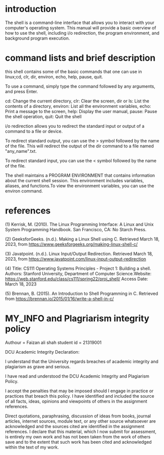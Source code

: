 # introduction
The shell is a command-line interface that allows you to interact with your computer's operating system. This manual will provide a basic overview of how to use the shell, including i/o redirection, the program environment, and background program execution.
# command lists and brief description
this shell contains some of the basic commands that one can use in linux;cd, clr, dir, environ, echo, help, pause, quit.

To use a command, simply type the command followed by any arguments, and press Enter.

cd: Change the current directory, clr: Clear the screen, dir or ls: List the contents of a directory, environ: List all the environment variables, echo: Print a message to the screen, help: Display the user manual, pause: Pause the shell operation, quit: Quit the shell

i/o redirection allows you to redirect the standard input or output of a command to a file or device.

To redirect standard output, you can use the > symbol followed by the name of the file. This will redirect the output of the dir command to a file named "any_name".txt.

To redirect standard input, you can use the < symbol followed by the name of the file.

The shell maintains a PROGRAM ENVIRONMENT that contains information about the current shell session. This environment includes variables, aliases, and functions.To view the environment variables, you can use the environ command.

# references
(1) Kerrisk, M. (2010). The Linux Programming Interface: A Linux and Unix System Programming Handbook. San Francisco, CA: No Starch Press.

(2) GeeksforGeeks. (n.d.). Making a Linux Shell using C. Retrieved March 18, 2023, from https://www.geeksforgeeks.org/making-linux-shell-c/

(3) Javatpoint. (n.d.). Linux Input/Output Redirection. Retrieved March 18, 2023, from https://www.javatpoint.com/linux-input-output-redirection

(4) Title: CS111 Operating Systems Principles - Project 1: Building a shell. Authors: Stanford University, Department of Computer Science.Website: https://web.stanford.edu/class/cs111/spring22/proj_shell/
Access Date: March 18, 2023

(5) Brennan, B. (2015). An Introduction to Shell Programming in C. Retrieved from https://brennan.io/2015/01/16/write-a-shell-in-c/

# MY_INFO and Plagriarism integrity policy
Authour = Faizan ali shah
student id = 21319001

DCU Academic Integrity Declaration: 

I understand that the University regards breaches of academic integrity and plagiarism as grave and serious.

I have read and understood the DCU Academic Integrity and Plagiarism Policy. 

I accept the  penalties that may be imposed should I engage in practice or practices that breach this policy.
I have identified and included the source of all facts, ideas, opinions and viewpoints of others in the assignment references. 

Direct quotations, paraphrasing, discussion of ideas from books, journal articles, internet sources, module text, or any other source whatsoever are acknowledged and the sources cited are identified in the assignment references.
I declare that this material, which I now submit for assessment, is entirely my own work and has not been taken from the work of others save and to the extent that such work has been cited and acknowledged within the text of my work.